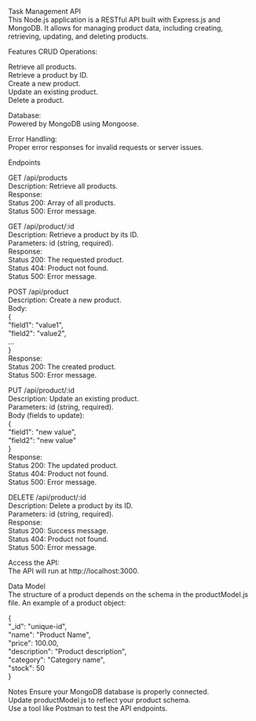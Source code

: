 Task Management API</br>This Node.js application is a RESTful API built with Express.js and MongoDB. It allows for managing product data, including creating, retrieving, updating, and deleting products.

Features
CRUD Operations:

Retrieve all products.</br>Retrieve a product by ID.</br>Create a new product.</br>Update an existing product.</br>Delete a product.

Database:</br>Powered by MongoDB using Mongoose.

Error Handling:</br>Proper error responses for invalid requests or server issues.

Endpoints

GET /api/products</br>Description: Retrieve all products.</br>Response:</br>Status 200: Array of all products.</br>Status 500: Error message.

GET /api/product/:id</br>Description: Retrieve a product by its ID.</br>Parameters: id (string, required).</br>Response:</br>Status 200: The requested product.</br>Status 404: Product not found.</br>Status 500: Error message.

POST /api/product</br>Description: Create a new product.</br>Body:</br>{ </br>"field1": "value1", </br>"field2": "value2", </br>... </br>}</br>Response:</br>Status 200: The created product.</br>Status 500: Error message.

PUT /api/product/:id</br>Description: Update an existing product.</br>Parameters: id (string, required).</br>Body (fields to update):</br>{ </br>"field1": "new value", </br>"field2": "new value" </br>}</br>Response:</br>Status 200: The updated product.</br>Status 404: Product not found.</br>Status 500: Error message.

DELETE /api/product/:id</br>Description: Delete a product by its ID.</br>Parameters: id (string, required).</br>Response:</br>Status 200: Success message.</br>Status 404: Product not found.</br>Status 500: Error message.

Access the API:</br>The API will run at http://localhost:3000.

Data Model</br>The structure of a product depends on the schema in the productModel.js file. An example of a product object:

{</br>"_id": "unique-id",</br>"name": "Product Name",</br>"price": 100.00,</br>"description": "Product description",</br>"category": "Category name",</br>"stock": 50</br>}

Notes
Ensure your MongoDB database is properly connected.</br>Update productModel.js to reflect your product schema.</br>Use a tool like Postman to test the API endpoints.
